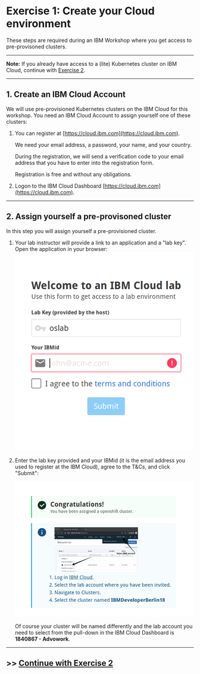 # Exercise 1: Create your Cloud environment

These steps are required during an IBM Workshop where you get access to pre-provisoned clusters.

---

**Note:** If you already have access to a (lite) Kubernetes cluster on IBM Cloud, continue with [Exercise 2](exercise2.md).

---

## 1. Create an IBM Cloud Account

We will use pre-provisioned Kubernetes clusters on the IBM Cloud for this workshop. You need an IBM Cloud Account to assign yourself one of these clusters:

1. You can register at [https://cloud.ibm.com](https://cloud.ibm.com).

    We need your email address, a password, your name, and your country. 
    
    During the registration, we will send a verification code to your email address that you have to enter into the registration form. 
    
    Registration is free and without any obligations.

1. Logon to the IBM Cloud Dashboard [https://cloud.ibm.com](https://cloud.ibm.com).

---

## 2. Assign yourself a pre-provisoned cluster

In this step you will assign yourself a pre-provisioned cluster. 

1. Your lab instructor will provide a link to an application and a "lab key". Open the application in your browser:
   ![granttool1](../images/granttool1.png)
   
2. Enter the lab key provided and your IBMid (it is the email address you used to register at the IBM Cloud), agree to the T&Cs, and click "Submit":

   ![granttool1](../images/granttool2.png)
   
    Of course your cluster will be named differently and the lab account you need to select from the pull-down in the IBM Cloud Dashboard is **1840867 - Advowork**.

---

## >> [Continue with Exercise 2](exercise2.md)

